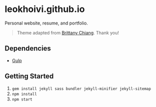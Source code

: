 # leokhoivi.github.io

Personal website, resume, and portfolio.

> Theme adapted from [Brittany Chiang](brittanychiang.com). Thank you!

## Dependencies

- [Gulp](https://gulpjs.com/)

## Getting Started

1.  `gem install jekyll sass bundler jekyll-minifier jekyll-sitemap`
2.  `npm install`
3.  `npm start`
